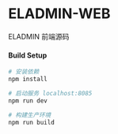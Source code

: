 # ELADMIN-WEB

ELADMIN 前端源码

#### Build Setup
``` bash
# 安装依赖
npm install

# 启动服务 localhost:8085
npm run dev

# 构建生产环境
npm run build
```

